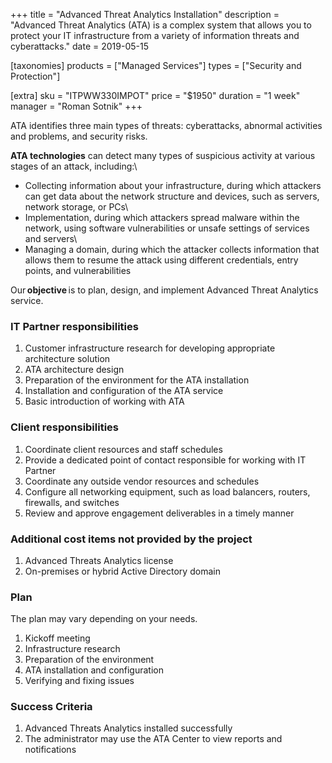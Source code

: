+++
title = "Advanced Threat Analytics Installation"
description = "Advanced Threat Analytics (ATA) is a complex system that allows you to protect your IT infrastructure from a variety of information threats and cyberattacks."
date = 2019-05-15

[taxonomies]
products = ["Managed Services"]
types = ["Security and Protection"]

[extra]
sku = "ITPWW330IMPOT"
price = "$1950"
duration = "1 week"
manager = "Roman Sotnik"
+++

ATA identifies three main types of threats: cyberattacks,
abnormal activities and problems, and security risks.

**ATA technologies** can detect many types of suspicious
activity at various stages of an attack, including:\
- Collecting information about your infrastructure, during which
attackers can get data about the network structure and devices, such as
servers, network storage, or PCs\
- Implementation, during which attackers spread malware within the
network, using software vulnerabilities or unsafe settings of services
and servers\
- Managing a domain, during which the attacker collects
information that allows them to resume the attack using different
credentials, entry points, and vulnerabilities

Our **objective** is to plan, design, and implement Advanced Threat
Analytics service.

### IT Partner responsibilities

1.  Customer infrastructure research for developing appropriate
    architecture solution
2.  ATA architecture design
3.  Preparation of the environment for the ATA installation
4.  Installation and configuration of the ATA service
5.  Basic introduction of working with ATA

### Client responsibilities

1.  Coordinate client resources and staff schedules
2.  Provide a dedicated point of contact responsible for working with IT
    Partner
3.  Coordinate any outside vendor resources and schedules
4.  Configure all networking equipment, such as load balancers, routers,
    firewalls, and switches
5.  Review and approve engagement deliverables in a timely manner

### Additional cost items not provided by the project

1.  Advanced Threats Analytics license
2.  On-premises or hybrid Active Directory domain

### Plan

The plan may vary depending on your needs.

1.  Kickoff meeting
2.  Infrastructure research
3.  Preparation of the environment
4.  ATA installation and configuration
5.  Verifying and fixing issues

### Success Criteria

1.  Advanced Threats Analytics installed successfully
2.  The administrator may use the ATA Center to view reports and
    notifications
